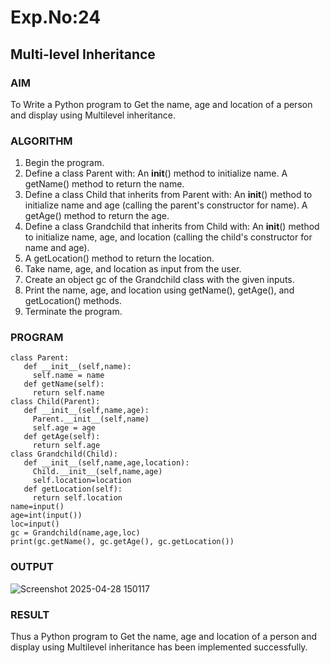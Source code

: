 # Exp.No:24  
## Multi-level Inheritance

### AIM  
To Write a Python program to Get the name, age and location of a person and display using Multilevel inheritance.

### ALGORITHM

1. Begin the program.
2. Define a class Parent with: An __init__() method to initialize name. A getName() method to return the name.
3. Define a class Child that inherits from Parent with: An __init__() method to initialize name and age (calling the parent's constructor for name). A getAge() method to return the age.
4. Define a class Grandchild that inherits from Child with: An __init__() method to initialize name, age, and location (calling the child's constructor for name and age).
5. A getLocation() method to return the location.
6. Take name, age, and location as input from the user.
7. Create an object gc of the Grandchild class with the given inputs.
8. Print the name, age, and location using getName(), getAge(), and getLocation() methods.
9. Terminate the program.

### PROGRAM
```
class Parent:
   def __init__(self,name):
     self.name = name
   def getName(self):
     return self.name
class Child(Parent):
   def __init__(self,name,age):
     Parent.__init__(self,name)
     self.age = age
   def getAge(self):
     return self.age
class Grandchild(Child):
   def __init__(self,name,age,location):
     Child.__init__(self,name,age)
     self.location=location
   def getLocation(self):
     return self.location
name=input()
age=int(input())
loc=input()
gc = Grandchild(name,age,loc)
print(gc.getName(), gc.getAge(), gc.getLocation())
```
### OUTPUT
![Screenshot 2025-04-28 150117](https://github.com/user-attachments/assets/7dda0f7e-bb9f-4f17-9e77-98dcfe95c208)

### RESULT
Thus a Python program to Get the name, age and location of a person and display using Multilevel inheritance has been implemented successfully.
